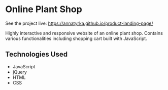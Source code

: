 # Online Plant Shop

See the project live: https://annatyrka.github.io/product-landing-page/

Highly interactive and responsive website of an online plant shop. Contains various functionalities including shopping cart built with JavaScript.

## Technologies Used

- JavaScript
- jQuery
- HTML
- CSS
